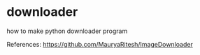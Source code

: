 # downloader
how to make python downloader program


References:
https://github.com/MauryaRitesh/ImageDownloader
